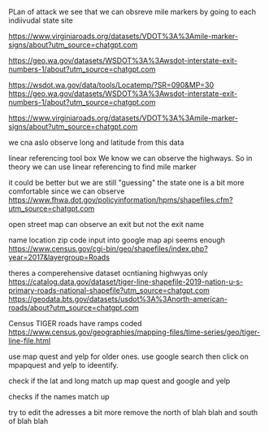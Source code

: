 PLan of attack we see that we can obsreve mile markers by going to each indiivudal state site 

https://www.virginiaroads.org/datasets/VDOT%3A%3Amile-marker-signs/about?utm_source=chatgpt.com

https://geo.wa.gov/datasets/WSDOT%3A%3Awsdot-interstate-exit-numbers-1/about?utm_source=chatgpt.com

https://wsdot.wa.gov/data/tools/Locatemp/?SR=090&MP=30
https://geo.wa.gov/datasets/WSDOT%3A%3Awsdot-interstate-exit-numbers-1/about?utm_source=chatgpt.com

https://www.virginiaroads.org/datasets/VDOT%3A%3Amile-marker-signs/about?utm_source=chatgpt.com

we cna aslo observe long and latitude from this data

linear referencing tool box
We know we can observe the highways. So in theory we can use linear referencing to find mile marker

it could be better but we are still "guessing"
the state one is a bit more comfortable since we can observe
https://www.fhwa.dot.gov/policyinformation/hpms/shapefiles.cfm?utm_source=chatgpt.com

open street map can observe an exit but not the exit name

name location zip code input into google map api seems enough
https://www.census.gov/cgi-bin/geo/shapefiles/index.php?year=2017&layergroup=Roads

theres a comperehensive dataset ocntianing highwyas only https://catalog.data.gov/dataset/tiger-line-shapefile-2019-nation-u-s-primary-roads-national-shapefile?utm_source=chatgpt.com
https://geodata.bts.gov/datasets/usdot%3A%3Anorth-american-roads/about?utm_source=chatgpt.com

Census TIGER roads have ramps coded
https://www.census.gov/geographies/mapping-files/time-series/geo/tiger-line-file.html


use map quest and yelp  for older ones. use google search then click on  mpapquest and yelp to ideentify. 


check if the lat and long match up
map quest and google and yelp

checks if the names match up

try to edit the adresses a bit more remove the north of blah blah and south of blah blah
